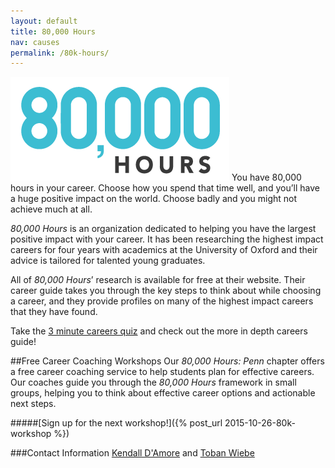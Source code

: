 ```yaml
---
layout: default
title: 80,000 Hours
nav: causes
permalink: /80k-hours/
---
```

![](/assets/80k.png)
You have 80,000 hours in your career.
Choose how you spend that time well, and you’ll have a huge positive impact on the world.
Choose badly and you might not achieve much at all.

*80,000 Hours* is an organization dedicated to helping you have the largest positive impact with your career.
It has been researching the highest impact careers for four years with academics at the University of Oxford and their advice is tailored for talented young graduates. 

All of *80,000 Hours*’ research is available for free at their website.
Their career guide takes you through the key steps to think about while choosing a career, and they provide profiles on many of the highest impact careers that they have found.

Take the [3 minute careers quiz](https://80000hours.org/) and check out the more in depth careers guide!

##Free Career Coaching Workshops
Our *80,000 Hours: Penn* chapter offers a free career coaching service to help students plan for effective careers.
Our coaches guide you through the *80,000 Hours* framework in small groups, helping you to think about effective career options and actionable next steps.

#####[Sign up for the next workshop!]({% post_url 2015-10-26-80k-workshop %})

###Contact Information
[Kendall D'Amore](/team/#Kendall-D'Amore) and [Toban Wiebe](/team/#Toban-Wiebe)
